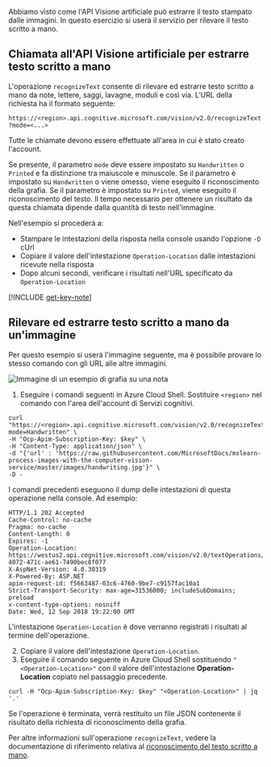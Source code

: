 Abbiamo visto come l'API Visione artificiale può estrarre il testo stampato dalle immagini. In questo esercizio si userà il servizio per rilevare il testo scritto a mano.

## <a name="calling-the-computer-vision-api-to-extract-handwritten-text"></a>Chiamata all'API Visione artificiale per estrarre testo scritto a mano

L'operazione `recognizeText` consente di rilevare ed estrarre testo scritto a mano da note, lettere, saggi, lavagne, moduli e così via. L'URL della richiesta ha il formato seguente:

`https://<region>.api.cognitive.microsoft.com/vision/v2.0/recognizeText?mode=<...>`

Tutte le chiamate devono essere effettuate all'area in cui è stato creato l'account.

Se presente, il parametro `mode` deve essere impostato su `Handwritten` o `Printed` e fa distinzione tra maiuscole e minuscole. Se il parametro è impostato su `Handwritten` o viene omesso, viene eseguito il riconoscimento della grafia. Se il parametro è impostato su `Printed`, viene eseguito il riconoscimento del testo. Il tempo necessario per ottenere un risultato da questa chiamata dipende dalla quantità di testo nell'immagine.

Nell'esempio si procederà a:

- Stampare le intestazioni della risposta nella console usando l'opzione `-D` cUrl
- Copiare il valore dell'intestazione `Operation-Location` dalle intestazioni ricevute nella risposta
- Dopo alcuni secondi, verificare i risultati nell'URL specificato da `Operation-Location`

[!INCLUDE [get-key-note](./get-key.md)]

## <a name="detect-and-extract-handwritten-text-from-an-image"></a>Rilevare ed estrarre testo scritto a mano da un'immagine

Per questo esempio si userà l'immagine seguente, ma è possibile provare lo stesso comando con gli URL alle altre immagini.

![Immagine di un esempio di grafia su una nota](../media/6-handwriting.jpg)

1. Eseguire i comandi seguenti in Azure Cloud Shell. Sostituire `<region>` nel comando con l'area dell'account di Servizi cognitivi.

```azurecli
curl "https://<region>.api.cognitive.microsoft.com/vision/v2.0/recognizeText?mode=Handwritten" \
-H "Ocp-Apim-Subscription-Key: $key" \
-H "Content-Type: application/json" \
-d "{'url' : 'https://raw.githubusercontent.com/MicrosoftDocs/mslearn-process-images-with-the-computer-vision-service/master/images/handwriting.jpg'}" \
-D - 
```

I comandi precedenti eseguono il dump delle intestazioni di questa operazione nella console. Ad esempio:

```azurecli
HTTP/1.1 202 Accepted
Cache-Control: no-cache
Pragma: no-cache
Content-Length: 0
Expires: -1
Operation-Location: https://westus2.api.cognitive.microsoft.com/vision/v2.0/textOperations/d0e9b397-4072-471c-ae61-7490bec8f077
X-AspNet-Version: 4.0.30319
X-Powered-By: ASP.NET
apim-request-id: f5663487-03c6-4760-9be7-c9157fac10a1
Strict-Transport-Security: max-age=31536000; includeSubDomains; preload
x-content-type-options: nosniff
Date: Wed, 12 Sep 2018 19:22:00 GMT
```

L'intestazione `Operation-Location` è dove verranno registrati i risultati al termine dell'operazione.

2. Copiare il valore dell'intestazione `Operation-Location`.
1. Eseguire il comando seguente in Azure Cloud Shell sostituendo `"<Operation-Location>"` con il valore dell'intestazione **Operation-Location** copiato nel passaggio precedente.

```azurecli
curl -H "Ocp-Apim-Subscription-Key: $key" "<Operation-Location>" | jq '.'
```

Se l'operazione è terminata, verrà restituito un file JSON contenente il risultato della richiesta di riconoscimento della grafia.

Per altre informazioni sull'operazione `recognizeText`, vedere la documentazione di riferimento relativa al [riconoscimento del testo scritto a mano](https://westus.dev.cognitive.microsoft.com/docs/services/5adf991815e1060e6355ad44/operations/587f2c6a154055056008f200).